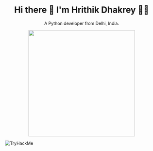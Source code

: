 <h1 align='center'>
  Hi there 👋 I'm Hrithik Dhakrey 👨‍💻
</h1>

<p align='center'>
  A Python developer from Delhi, India.
</p>


<p align='center'>
  <a href="#"><img src="https://github-readme-stats.vercel.app/api?username=iamdhakrey&show_icons=true&count_private=true&theme=dark" width="350"></a>
  

</p>
<img src="https://tryhackme-badges.s3.amazonaws.com/dhakrey.png" alt="TryHackMe">
 <script src="https://tryhackme.com/badge/294192"></script>
